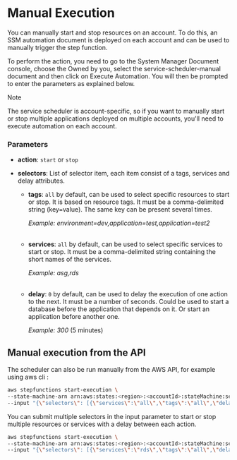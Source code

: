 # Manual Execution

You can manually start and stop resources on an account. To do this, an SSM automation document is deployed on each account and can be used to manually trigger the step function.

To perform the action, you need to go to the System Manager Document console, choose the Owned by you, select the service-scheduler-manual document and then click on Execute Automation. You will then be prompted to enter the parameters as explained below.

> [!NOTE]
> The service scheduler is account-specific, so if you want to manually start or stop multiple applications deployed on multiple accounts, you'll need to execute automation on each account.

### Parameters

* **action**: `start` or `stop`

* **selectors**: List of selector item, each item consist of a tags, services and delay attributes.

    * **tags**: `all` by default, can be used to select specific resources to start or stop. It is based on resource tags. It must be a comma-delimited string (key=value). The same key can be present several times.

        *Example: environment=dev,application=test,application=test2*
        <br><br>

    * **services**: `all` by default, can be used to select specific services to start or stop. It must be a comma-delimited string containing the short names of the services.

        *Example: asg,rds*
        <br><br>

    * **delay**: `0` by default, can be used to delay the execution of one action to the next. It must be a number of seconds. Could be used to start a database before the application that depends on it. Or start an application before another one.

        *Example: 300* (5 minutes)

## Manual execution from the API

The scheduler can also be run manually from the AWS API, for example using aws cli :

```bash
aws stepfunctions start-execution \
--state-machine-arn arn:aws:states:<region>:<accountId>:stateMachine:service-scheduler-start \
--input "{\"selectors\": [{\"services\":\"all\",\"tags\":\"all\",\"delay\":0}]}"
```

You can submit multiple selectors in the input parameter to start or stop multiple resources or services with a delay between each action.

```bash
aws stepfunctions start-execution \
--state-machine-arn arn:aws:states:<region>:<accountId>:stateMachine:service-scheduler-start \
--input "{\"selectors\": [{\"services\":\"rds\",\"tags\":\"all\",\"delay\":0},{\"services\":\"ec2\",\"tags\":\"all\",\"delay\":30}]}"
```
